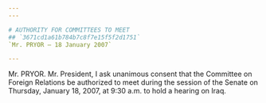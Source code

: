 ```yaml
---
---

# AUTHORITY FOR COMMITTEES TO MEET
## `3671cd1a61b784b7c8f7e15f5f2d1751`
`Mr. PRYOR — 18 January 2007`

---
```



Mr. PRYOR. Mr. President, I ask unanimous consent that the Committee 
on Foreign Relations be authorized to meet during the session of the 
Senate on Thursday, January 18, 2007, at 9:30 a.m. to hold a hearing on 
Iraq.
